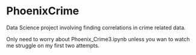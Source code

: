 # PhoenixCrime
Data Science project involving finding correlations in crime related data.

Only need to worry about Phoenix_Crime3.ipynb unless you wan to watch me struggle on my first two attempts.
